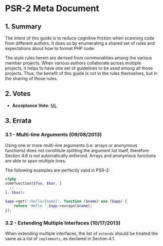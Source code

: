 # PSR-2 Meta Document

## 1. Summary

The intent of this guide is to reduce cognitive friction when scanning code from different authors. It does so
by enumerating a shared set of rules and expectations about how to format PHP code.

The style rules herein are derived from commonalities among the various member projects. When various authors
collaborate across multiple projects, it helps to have one set of guidelines to be used among all those
projects. Thus, the benefit of this guide is not in the rules themselves, but in the sharing of those rules.

## 2. Votes

- **Acceptance Vote:** [ML](https://groups.google.com/d/msg/php-fig/c-QVvnZdMQ0/TdDMdzKFpdIJ)

## 3. Errata

### 3.1 - Multi-line Arguments (09/08/2013)

Using one or more multi-line arguments (i.e: arrays or anonymous functions) does not constitute
splitting the argument list itself, therefore Section 4.6 is not automatically enforced. Arrays and anonymous
functions are able to span multiple lines.

The following examples are perfectly valid in PSR-2:

~~~php
<?php
somefunction($foo, $bar, [
  // ...
], $baz);

$app->get('/hello/{name}', function ($name) use ($app) {
    return 'Hello '.$app->escape($name);
});
~~~

### 3.2 - Extending Multiple Interfaces (10/17/2013)

When extending multiple interfaces, the list of `extends` should be treated the same as a list
of `implements`, as declared in Section 4.1.
